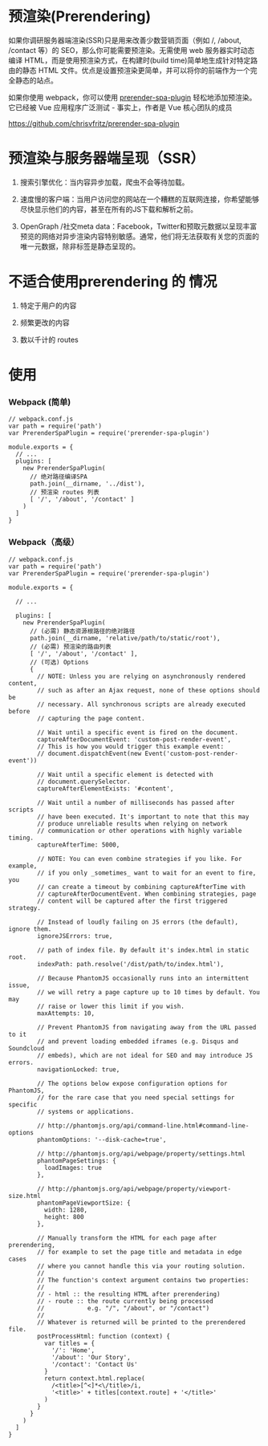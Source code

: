 
预渲染(Prerendering)
====

如果你调研服务器端渲染(SSR)只是用来改善少数营销页面（例如 /, /about, /contact 等）的 SEO，那么你可能需要预渲染。无需使用 web 服务器实时动态编译 HTML，而是使用预渲染方式，在构建时(build time)简单地生成针对特定路由的静态 HTML 文件。优点是设置预渲染更简单，并可以将你的前端作为一个完全静态的站点。


如果你使用 webpack，你可以使用 [prerender-spa-plugin](https://github.com/chrisvfritz/prerender-spa-plugin/blob/master/README.md) 轻松地添加预渲染。它已经被 Vue 应用程序广泛测试 - 事实上，作者是 Vue 核心团队的成员

https://github.com/chrisvfritz/prerender-spa-plugin

# 预渲染与服务器端呈现（SSR）

1. 搜索引擎优化：当内容异步加载，爬虫不会等待加载。

2. 速度慢的客户端：当用户访问您的网站在一个糟糕的互联网连接，你希望能够尽快显示他们的内容，甚至在所有的JS下载和解析之前。

3. OpenGraph /社交meta data：Facebook，Twitter和预取元数据以呈现丰富预览的网络对异步渲染内容特别敏感。通常，他们将无法获取有关您的页面的唯一元数据，除非<meta>标签是静态呈现的。


# 不适合使用prerendering 的 情况

1. 特定于用户的内容

2. 频繁更改的内容

3. 数以千计的 routes

# 使用

### Webpack (简单)

```
// webpack.conf.js
var path = require('path')
var PrerenderSpaPlugin = require('prerender-spa-plugin')

module.exports = {
  // ...
  plugins: [
    new PrerenderSpaPlugin(
      // 绝对路径编译SPA 
      path.join(__dirname, '../dist'),
      // 预渲染 routes 列表
      [ '/', '/about', '/contact' ]
    )
  ]
}
```

### Webpack（高级）


```
// webpack.conf.js
var path = require('path')
var PrerenderSpaPlugin = require('prerender-spa-plugin')

module.exports = {

  // ...

  plugins: [
    new PrerenderSpaPlugin(
      // (必需) 静态资源根路径的绝对路径
      path.join(__dirname, 'relative/path/to/static/root'),
      // (必需) 预渲染的路由列表
      [ '/', '/about', '/contact' ],
      // (可选) Options
      {
        // NOTE: Unless you are relying on asynchronously rendered content,
        // such as after an Ajax request, none of these options should be
        // necessary. All synchronous scripts are already executed before
        // capturing the page content.

        // Wait until a specific event is fired on the document.
        captureAfterDocumentEvent: 'custom-post-render-event',
        // This is how you would trigger this example event:
        // document.dispatchEvent(new Event('custom-post-render-event'))

        // Wait until a specific element is detected with
        // document.querySelector.
        captureAfterElementExists: '#content',

        // Wait until a number of milliseconds has passed after scripts
        // have been executed. It's important to note that this may
        // produce unreliable results when relying on network
        // communication or other operations with highly variable timing.
        captureAfterTime: 5000,

        // NOTE: You can even combine strategies if you like. For example,
        // if you only _sometimes_ want to wait for an event to fire, you
        // can create a timeout by combining captureAfterTime with
        // captureAfterDocumentEvent. When combining strategies, page
        // content will be captured after the first triggered strategy.

        // Instead of loudly failing on JS errors (the default), ignore them.
        ignoreJSErrors: true,
        
        // path of index file. By default it's index.html in static root.
        indexPath: path.resolve('/dist/path/to/index.html'),

        // Because PhantomJS occasionally runs into an intermittent issue,
        // we will retry a page capture up to 10 times by default. You may
        // raise or lower this limit if you wish.
        maxAttempts: 10,

        // Prevent PhantomJS from navigating away from the URL passed to it
        // and prevent loading embedded iframes (e.g. Disqus and Soundcloud
        // embeds), which are not ideal for SEO and may introduce JS errors.
        navigationLocked: true,

        // The options below expose configuration options for PhantomJS,
        // for the rare case that you need special settings for specific
        // systems or applications.

        // http://phantomjs.org/api/command-line.html#command-line-options
        phantomOptions: '--disk-cache=true',

        // http://phantomjs.org/api/webpage/property/settings.html
        phantomPageSettings: {
          loadImages: true
        },
        
        // http://phantomjs.org/api/webpage/property/viewport-size.html
        phantomPageViewportSize: {
          width: 1280,
          height: 800
        },
        
        // Manually transform the HTML for each page after prerendering,
        // for example to set the page title and metadata in edge cases
        // where you cannot handle this via your routing solution.
        //
        // The function's context argument contains two properties:
        //
        // - html :: the resulting HTML after prerendering)
        // - route :: the route currently being processed
        //            e.g. "/", "/about", or "/contact")
        //
        // Whatever is returned will be printed to the prerendered file.
        postProcessHtml: function (context) {
          var titles = {
            '/': 'Home',
            '/about': 'Our Story',
            '/contact': 'Contact Us'
          }
          return context.html.replace(
            /<title>[^<]*<\/title>/i,
            '<title>' + titles[context.route] + '</title>'
          )
        }
      }
    )
  ]
}
```
